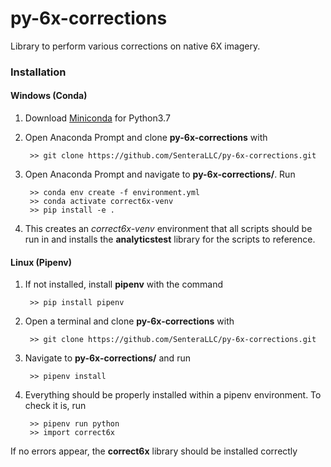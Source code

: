 # py-6x-corrections
Library to perform various corrections on native 6X imagery.

### Installation

#### Windows (Conda)
    
1) Download [Miniconda](https://docs.conda.io/en/latest/miniconda.html) for Python3.7

2) Open Anaconda Prompt and clone **py-6x-corrections** with

        >> git clone https://github.com/SenteraLLC/py-6x-corrections.git

3) Open Anaconda Prompt and navigate to **py-6x-corrections/**.  Run

        >> conda env create -f environment.yml
        >> conda activate correct6x-venv
        >> pip install -e .
        
4) This creates an *correct6x-venv* environment that all scripts should be run in and installs the **analyticstest**
   library for the scripts to reference.
   
#### Linux (Pipenv)

1) If not installed, install **pipenv** with the command

        >> pip install pipenv
        
2) Open a terminal and clone **py-6x-corrections** with

        >> git clone https://github.com/SenteraLLC/py-6x-corrections.git      
        
3) Navigate to **py-6x-corrections/** and run

        >> pipenv install
   
4) Everything should be properly installed within a pipenv environment.  To check it is, run

        >> pipenv run python
        >> import correct6x
        
If no errors appear, the **correct6x** library should be installed correctly